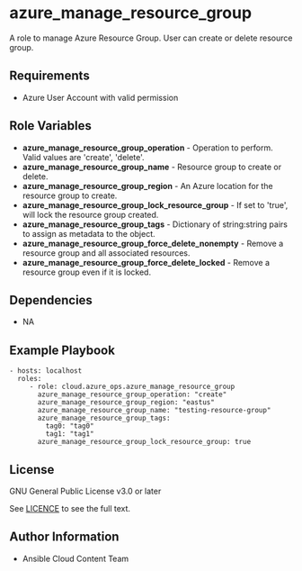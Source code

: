 azure_manage_resource_group
==============

A role to manage Azure Resource Group. User can create or delete resource group.

Requirements
------------

* Azure User Account with valid permission

Role Variables
--------------

* **azure_manage_resource_group_operation** - Operation to perform. Valid values are 'create', 'delete'.
* **azure_manage_resource_group_name** - Resource group to create or delete.
* **azure_manage_resource_group_region** - An Azure location for the resource group to create.
* **azure_manage_resource_group_lock_resource_group** - If set to 'true', will lock the resource group created.
* **azure_manage_resource_group_tags** - Dictionary of string:string pairs to assign as metadata to the object.
* **azure_manage_resource_group_force_delete_nonempty** - Remove a resource group and all associated resources.
* **azure_manage_resource_group_force_delete_locked** - Remove a resource group even if it is locked.


Dependencies
------------

- NA

Example Playbook
----------------

    - hosts: localhost
      roles:
         - role: cloud.azure_ops.azure_manage_resource_group
           azure_manage_resource_group_operation: "create"
           azure_manage_resource_group_region: "eastus"
           azure_manage_resource_group_name: "testing-resource-group"
           azure_manage_resource_group_tags:
             tag0: "tag0"
             tag1: "tag1"
           azure_manage_resource_group_lock_resource_group: true

License
-------

GNU General Public License v3.0 or later

See [LICENCE](../../LICENSE) to see the full text.

Author Information
------------------

- Ansible Cloud Content Team
